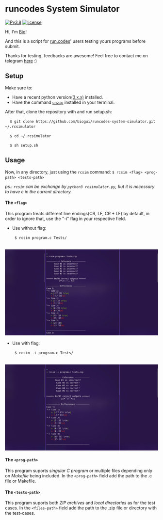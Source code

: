 # **runcodes System Simulator**
[![Py3.8](https://img.shields.io/badge/Python-3.8-blueviolet.svg)](https://docs.python.org/release/3.8.5/whatsnew/changelog.html#changelog)
[![license](https://img.shields.io/badge/license-MIT-blueviolet.svg)](https://github.com/biogui/simple-image-editor-with-openCV/blob/master/LICENSE)

Hi, I'm [Bio](https://github.com/biogui)!

And this is a script for [run.codes](https://we.run.codes/)' users testing yours programs before submit.

Thanks for testing, feedbacks are awesome! Feel free to contact me on telegram [here](https://t.me/gui_bio) :)

## **Setup**
Make sure to:
- Have a recent python version[(3.x.x)](https://realpython.com/installing-python/) installed.
- Have the command [`unzip`](https://www.hostinger.com/tutorials/how-to-unzip-files-linux/) installed in your terminal. 

After that, clone the repository with and run setup.sh:

&nbsp;&nbsp;&nbsp;&nbsp;`$ git clone https://github.com/biogui/runcodes-system-simulator.git ~/.rcsimulator`

&nbsp;&nbsp;&nbsp;&nbsp;`$ cd ~/.rcsimulator`

&nbsp;&nbsp;&nbsp;&nbsp;`$ sh setup.sh`

## **Usage**
Now, in any directory, just using the `rcsim` command: `$ rcsim <flag> <prog-path> <tests-path>`

*ps.: `rcsim` can be exchange by `python3 rcsimulator.py`, but it is necessary to have c in the current directory.*

#### **The `<flag>`**
This program treats different line endings(CR, LF, CR + LF) by default, in order to
		ignore that, use the "-i" flag in your respective field.
- Use without flag:

&nbsp;&nbsp;&nbsp;&nbsp;&nbsp;&nbsp;&nbsp;&nbsp;`$ rcsim program.c Tests/`

&nbsp;&nbsp;&nbsp;&nbsp;&nbsp;&nbsp;&nbsp;&nbsp;![Use example](/images/without_flag.jpg)
- Use with flag:

&nbsp;&nbsp;&nbsp;&nbsp;&nbsp;&nbsp;&nbsp;&nbsp;`$ rcsim -i program.c Tests/`

&nbsp;&nbsp;&nbsp;&nbsp;&nbsp;&nbsp;&nbsp;&nbsp;![Use example](/images/with_flag.jpg)

#### **The `<prog-path>`**
This program suports *singular C program* or multiple files depending only on *Makefile* being included. In the `<prog-path>` field add the path to the .c file or Makefile.

#### **The `<tests-path>`**
This program suports both *ZIP archives* and *local directories* as for the test cases. In the `<files-path>` field add the path to the .zip file or directory with the test-cases.

